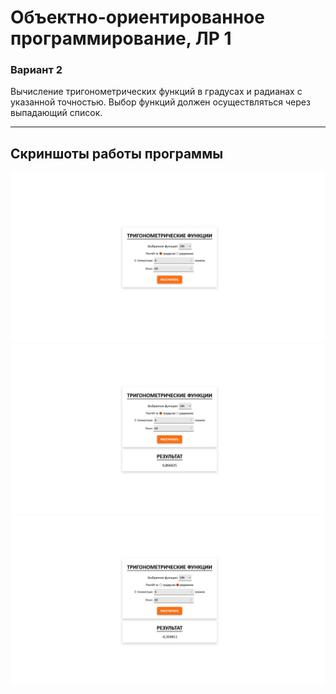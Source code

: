 # Объектно-ориентированное программирование, ЛР 1
### Вариант 2
Вычисление тригонометрических функций в градусах и радианах с указанной точностью. Выбор функций должен осуществляться через выпадающий список.

<hr>

## Скриншоты работы программы
![Screenshot_1](screenshots/1.png)<br>
![Screenshot_2](screenshots/2.png)<br>
![Screenshot_3](screenshots/3.png)
